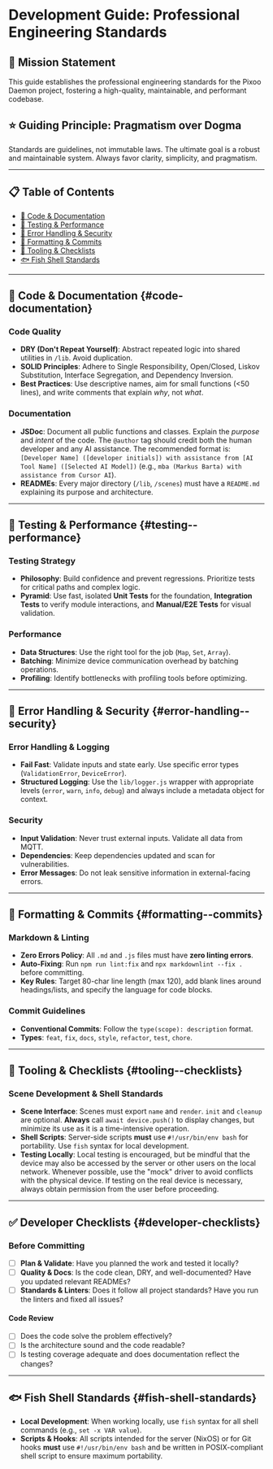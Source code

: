 # Development Guide: Professional Engineering Standards

## 🎯 Mission Statement

This guide establishes the professional engineering standards for the Pixoo
Daemon project, fostering a high-quality, maintainable, and performant
codebase.

## ⭐ Guiding Principle: Pragmatism over Dogma

Standards are guidelines, not immutable laws. The ultimate goal is a robust and
maintainable system. Always favor clarity, simplicity, and pragmatism.

---

## 📋 Table of Contents

- [🧹 Code & Documentation](#-code--documentation)
- [🧪 Testing & Performance](#-testing--performance)
- [🚨 Error Handling & Security](#-error-handling--security)
- [📝 Formatting & Commits](#-formatting--commits)
- [🔧 Tooling & Checklists](#-tooling--checklists)
- [🐟 Fish Shell Standards](#-fish-shell-standards)

---

## 🧹 Code & Documentation {#code-documentation}

### **Code Quality**

- **DRY (Don't Repeat Yourself)**: Abstract repeated logic into shared
  utilities in `/lib`. Avoid duplication.
- **SOLID Principles**: Adhere to Single Responsibility, Open/Closed, Liskov
  Substitution, Interface Segregation, and Dependency Inversion.
- **Best Practices**: Use descriptive names, aim for small functions (<50
  lines), and write comments that explain _why_, not _what_.

### **Documentation**

- **JSDoc**: Document all public functions and classes. Explain the _purpose_
  and _intent_ of the code. The `@author` tag should credit both the human
  developer and any AI assistance. The recommended format is:
  `[Developer Name] ([developer initials]) with assistance from [AI Tool Name] ([Selected AI Model])`
  (e.g., `mba (Markus Barta) with assistance from Cursor AI`).
- **READMEs**: Every major directory (`/lib`, `/scenes`) must have a `README.md`
  explaining its purpose and architecture.

---

## 🧪 Testing & Performance {#testing--performance}

### **Testing Strategy**

- **Philosophy**: Build confidence and prevent regressions. Prioritize tests for
  critical paths and complex logic.
- **Pyramid**: Use fast, isolated **Unit Tests** for the foundation,
  **Integration Tests** to verify module interactions, and **Manual/E2E Tests**
  for visual validation.

### **Performance**

- **Data Structures**: Use the right tool for the job (`Map`, `Set`, `Array`).
- **Batching**: Minimize device communication overhead by batching operations.
- **Profiling**: Identify bottlenecks with profiling tools before optimizing.

---

## 🚨 Error Handling & Security {#error-handling--security}

### **Error Handling & Logging**

- **Fail Fast**: Validate inputs and state early. Use specific error types
  (`ValidationError`, `DeviceError`).
- **Structured Logging**: Use the `lib/logger.js` wrapper with appropriate
  levels (`error`, `warn`, `info`, `debug`) and always include a metadata object
  for context.

### **Security**

- **Input Validation**: Never trust external inputs. Validate all data from MQTT.
- **Dependencies**: Keep dependencies updated and scan for vulnerabilities.
- **Error Messages**: Do not leak sensitive information in external-facing
  errors.

---

## 📝 Formatting & Commits {#formatting--commits}

### **Markdown & Linting**

- **Zero Errors Policy**: All `.md` and `.js` files must have **zero linting
  errors**.
- **Auto-Fixing**: Run `npm run lint:fix` and `npx markdownlint --fix .` before
  committing.
- **Key Rules**: Target 80-char line length (max 120), add blank lines around
  headings/lists, and specify the language for code blocks.

### **Commit Guidelines**

- **Conventional Commits**: Follow the `type(scope): description` format.
- **Types**: `feat`, `fix`, `docs`, `style`, `refactor`, `test`, `chore`.

---

## 🔧 Tooling & Checklists {#tooling--checklists}

### **Scene Development & Shell Standards**

- **Scene Interface**: Scenes must export `name` and `render`. `init` and
  `cleanup` are optional. **Always** call `await device.push()` to display
  changes, but minimize its use as it is a time-intensive operation.
- **Shell Scripts**: Server-side scripts **must** use `#!/usr/bin/env bash` for
  portability. Use `fish` syntax for local development.
- **Testing Locally**: Local testing is encouraged, but be mindful that the device
  may also be accessed by the server or other users on the local network. Whenever
  possible, use the "mock" driver to avoid conflicts with the physical device. If
  testing on the real device is necessary, always obtain permission from the user
  before proceeding.

---

## ✅ Developer Checklists {#developer-checklists}

### **Before Committing**

- [ ] **Plan & Validate**: Have you planned the work and tested it locally?
- [ ] **Quality & Docs**: Is the code clean, DRY, and well-documented? Have you
      updated relevant READMEs?
- [ ] **Standards & Linters**: Does it follow all project standards? Have you
      run the linters and fixed all issues?

#### **Code Review**

- [ ] Does the code solve the problem effectively?
- [ ] Is the architecture sound and the code readable?
- [ ] Is testing coverage adequate and does documentation reflect the changes?

---

## 🐟 Fish Shell Standards {#fish-shell-standards}

- **Local Development**: When working locally, use `fish` syntax for all shell
  commands (e.g., `set -x VAR value`).
- **Scripts & Hooks**: All scripts intended for the server (NixOS) or for Git
  hooks **must** use `#!/usr/bin/env bash` and be written in POSIX-compliant
  shell script to ensure maximum portability.
